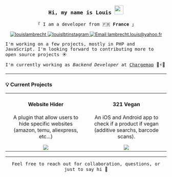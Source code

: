 <!-- Intro  -->
<h3 align="center">
    <samp>Hi, my name is Louis <img src="https://media.giphy.com/media/hvRJCLFzcasrR4ia7z/giphy.gif" width="28">
    </samp>
</h3>

<p align="center"> 
  <samp>
    「 I am a developer from 🇫🇷 <b>France</b> 」
    <br>
  </samp>
</p>

<p align="center">
 <a href="https://www.linkedin.com/in/louis-lambrecht-19b24411a/" target="_blank">
  <img src="https://img.shields.io/badge/LinkedIn-0077B5?style=for-the-badge&logo=linkedin&logoColor=white" alt="louislambrecht"/>
 </a>

 <a href="https://www.instagram.com/lbt_louis.v/" target="_blank">
  <img src="https://img.shields.io/badge/Instagram-fe4164?style=for-the-badge&logo=instagram&logoColor=white" alt="louislbtinstagram" />
 </a> 

<a href="mailto:lambrecht.louis@yahoo.fr">
  <img src="https://img.shields.io/badge/Email-000001?style=for-the-badge&logo=mail.ru&logoColor=white" alt="Email lambrecht.louis@yahoo.fr"/>
</a>
</p>

<p>
<samp>
I'm working on a few projects, mostly in PHP and JavaScript. I'm looking forward to contributing more to open source projects </samp>☀️ 

<samp>I'm currently working as *Backend Developer* at [Chargemap](https://fr.chargemap.com/) </samp>🚗⚡🔋
</p>

---

### 💡 Current Projects

<div align="center">
<table>
  <tr>
    <td align="center" width="250px">
      <h4>Website Hider</h4>
      <p>
        A plugin that allow users to hide specific websites (amazon, temu, aliexpress, etc...)
      </p>
      <a href="https://github.com/llambrecht/hide_websites_plugin">
        <img src="https://img.shields.io/badge/View%20on%20GitHub-000000?style=for-the-badge&logo=github&logoColor=white" />
      </a>
    </td>
    <td align="center" width="250px">
      <h4>321 Vegan</h4>
      <p>
        An iOS and Android app to check if a product if vegan (additive searchs, barcode scans).
      </p>
      <a href="https://linktr.ee/321vegan">
        <img src="https://img.shields.io/badge/View%20on%20Linktree-009879?style=for-the-badge&logo=linktree&logoColor=white" />
      </a>
    </td>
  </tr>
</table>
</div>

---

<p align="center">
<samp> Feel free to reach out for collaboration, questions, or just to say hi </samp> 👋
</p>
